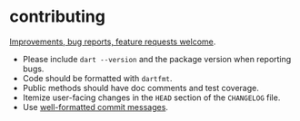 contributing
============

[Improvements, bug reports, feature requests welcome][gh-issues].

- Please include `dart --version` and the package version when reporting bugs.
- Code should be formatted with `dartfmt`.
- Public methods should have doc comments and test coverage.
- Itemize user-facing changes in the `HEAD` section of the `CHANGELOG` file.
- Use [well-formatted commit messages][git-log-fmt].


[gh-issues]: https://github.com/rajkovukovic/env_flutter/issues
[git-log-fmt]: http://tbaggery.com/2008/04/19/a-note-about-git-commit-messages.html
